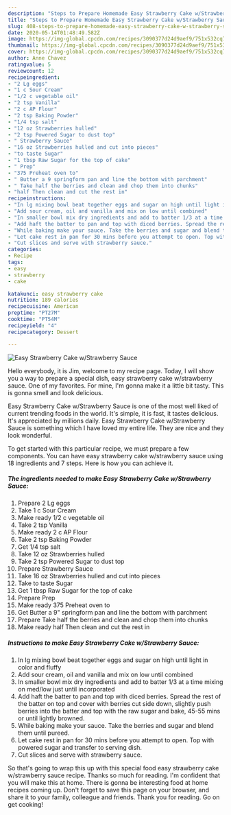 ```yaml
---
description: "Steps to Prepare Homemade Easy Strawberry Cake w/Strawberry Sauce"
title: "Steps to Prepare Homemade Easy Strawberry Cake w/Strawberry Sauce"
slug: 408-steps-to-prepare-homemade-easy-strawberry-cake-w-strawberry-sauce
date: 2020-05-14T01:48:49.582Z
image: https://img-global.cpcdn.com/recipes/3090377d24d9aef9/751x532cq70/easy-strawberry-cake-wstrawberry-sauce-recipe-main-photo.jpg
thumbnail: https://img-global.cpcdn.com/recipes/3090377d24d9aef9/751x532cq70/easy-strawberry-cake-wstrawberry-sauce-recipe-main-photo.jpg
cover: https://img-global.cpcdn.com/recipes/3090377d24d9aef9/751x532cq70/easy-strawberry-cake-wstrawberry-sauce-recipe-main-photo.jpg
author: Anne Chavez
ratingvalue: 5
reviewcount: 12
recipeingredient:
- "2 Lg eggs"
- "1 c Sour Cream"
- "1/2 c vegetable oil"
- "2 tsp Vanilla"
- "2 c AP Flour"
- "2 tsp Baking Powder"
- "1/4 tsp salt"
- "12 oz Strawberries hulled"
- "2 tsp Powered Sugar to dust top"
- " Strawberry Sauce"
- "16 oz Strawberries hulled and cut into pieces"
- "to taste Sugar"
- "1 tbsp Raw Sugar for the top of cake"
- " Prep"
- "375 Preheat oven to"
- " Butter a 9 springform pan and line the bottom with parchment"
- " Take half the berries and clean and chop them into chunks"
- "half Then clean and cut the rest in"
recipeinstructions:
- "In lg mixing bowl beat together eggs and sugar on high until light in color and fluffy"
- "Add sour cream, oil and vanilla and mix on low until combined"
- "In smaller bowl mix dry ingredients and add to batter 1/3 at a time mixing on med/low just until incorporated"
- "Add haft the batter to pan and top with diced berries. Spread the rest of the batter on top and cover with berries cut side down, slightly push berries into the batter and top with the raw sugar and bake, 45-55 mins or until lightly browned."
- "While baking make your sauce. Take the berries and sugar and blend them until pureed."
- "Let cake rest in pan for 30 mins before you attempt to open. Top with powered sugar and transfer to serving dish."
- "Cut slices and serve with strawberry sauce."
categories:
- Recipe
tags:
- easy
- strawberry
- cake

katakunci: easy strawberry cake 
nutrition: 189 calories
recipecuisine: American
preptime: "PT27M"
cooktime: "PT54M"
recipeyield: "4"
recipecategory: Dessert

---
```



![Easy Strawberry Cake w/Strawberry Sauce](https://img-global.cpcdn.com/recipes/3090377d24d9aef9/751x532cq70/easy-strawberry-cake-wstrawberry-sauce-recipe-main-photo.jpg)

Hello everybody, it is Jim, welcome to my recipe page. Today, I will show you a way to prepare a special dish, easy strawberry cake w/strawberry sauce. One of my favorites. For mine, I'm gonna make it a little bit tasty. This is gonna smell and look delicious.

Easy Strawberry Cake w/Strawberry Sauce is one of the most well liked of current trending foods in the world. It's simple, it is fast, it tastes delicious. It's appreciated by millions daily. Easy Strawberry Cake w/Strawberry Sauce is something which I have loved my entire life. They are nice and they look wonderful.




To get started with this particular recipe, we must prepare a few components. You can have easy strawberry cake w/strawberry sauce using 18 ingredients and 7 steps. Here is how you can achieve it.

<!--inarticleads1-->

##### The ingredients needed to make Easy Strawberry Cake w/Strawberry Sauce:

1. Prepare 2 Lg eggs
1. Take 1 c Sour Cream
1. Make ready 1/2 c vegetable oil
1. Take 2 tsp Vanilla
1. Make ready 2 c AP Flour
1. Take 2 tsp Baking Powder
1. Get 1/4 tsp salt
1. Take 12 oz Strawberries hulled
1. Take 2 tsp Powered Sugar to dust top
1. Prepare  Strawberry Sauce
1. Take 16 oz Strawberries hulled and cut into pieces
1. Take to taste Sugar
1. Get 1 tbsp Raw Sugar for the top of cake
1. Prepare  Prep
1. Make ready 375 Preheat oven to
1. Get  Butter a 9&#34; springform pan and line the bottom with parchment
1. Prepare  Take half the berries and clean and chop them into chunks
1. Make ready half Then clean and cut the rest in




<!--inarticleads2-->

##### Instructions to make Easy Strawberry Cake w/Strawberry Sauce:

1. In lg mixing bowl beat together eggs and sugar on high until light in color and fluffy
1. Add sour cream, oil and vanilla and mix on low until combined
1. In smaller bowl mix dry ingredients and add to batter 1/3 at a time mixing on med/low just until incorporated
1. Add haft the batter to pan and top with diced berries. Spread the rest of the batter on top and cover with berries cut side down, slightly push berries into the batter and top with the raw sugar and bake, 45-55 mins or until lightly browned.
1. While baking make your sauce. Take the berries and sugar and blend them until pureed.
1. Let cake rest in pan for 30 mins before you attempt to open. Top with powered sugar and transfer to serving dish.
1. Cut slices and serve with strawberry sauce.




So that's going to wrap this up with this special food easy strawberry cake w/strawberry sauce recipe. Thanks so much for reading. I'm confident that you will make this at home. There is gonna be interesting food at home recipes coming up. Don't forget to save this page on your browser, and share it to your family, colleague and friends. Thank you for reading. Go on get cooking!
